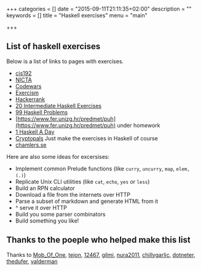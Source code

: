 +++
categories = []
date = "2015-09-11T21:11:35+02:00"
description = ""
keywords = []
title = "Haskell exercises"
menu = "main"

+++

List of haskell exercises
-------------------------

Below is a list of links to pages with exercises.

* [cis192](http://www.seas.upenn.edu/~cis194/spring13/lectures.html)
* [NICTA](https://github.com/NICTA/course)
* [Codewars](http://www.codewars.com) 
* [Exercism](http://exercism.io/languages/haskell) 
* [Hackerrank](https://www.hackerrank.com/) 
* [20 Intermediate Haskell Exercises](http://blog.tmorris.net/posts/20-intermediate-haskell-exercises/) 
* [99 Haskell Problems](https://wiki.haskell.org/H-99:_Ninety-Nine_Haskell_Problems)
* [https://www.fer.unizg.hr/predmet/puh](https://www.fer.unizg.hr/predmet/puh) under homework
* [1 Haskell A Day](https://github.com/1HaskellADay/1HAD)
* [Cryptopals](http://cryptopals.com/) Just make the exercises in Haskell of course 
* [chamlers.se](http://www.cse.chalmers.se/edu/course/TDA555/labs.html)

Here are also some ideas for excersises:

* Implement common Prelude functions (like `curry`, `uncurry`, `map`, `elem,` `(.)`) 
* Replicate Unix CLI utilities (like `cat`, `echo`, `yes` or `less`)
* Build an RPN calculator 
* Download a file from the internets over HTTP
* Parse a subset of markdown and generate HTML from it
* ^ serve it over HTTP
* Build you some parser combinators
* Build something you like!

Thanks to the poeple who helped make this list
----------------------------------------------

Thanks to [Mob_Of_One](https://www.reddit.com/user/Mob_Of_One),
[tejon](https://www.reddit.com/user/tejon),
[12467](https://www.reddit.com/user/13467),
[gilmi](https://www.reddit.com/user/gilmi),
[nura2011](https://www.reddit.com/user/nura2011),
[chillygarlic](https://www.reddit.com/user/chillygarlic),
[dotneter](https://www.reddit.com/user/dotneter),
[thedufer](https://www.reddit.com/user/thedufer),
[valderman](https://www.reddit.com/user/valderman)


